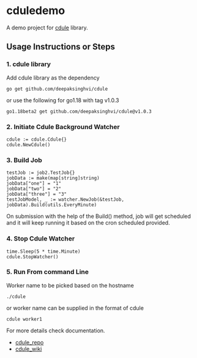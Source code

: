 # cduledemo

A demo project for [cdule](https://github.com/deepaksinghvi/cdule) library.

## Usage Instructions or Steps

### 1. cdule library

Add cdule library as the dependency
```
go get github.com/deepaksinghvi/cdule
```
or use the following for go1.18 with tag v1.0.3

```
go1.18beta2 get github.com/deepaksinghvi/cdule@v1.0.3
```

### 2. Initiate Cdule Background Watcher
```
cdule := cdule.Cdule{}
cdule.NewCdule()

```

### 3. Build Job
```
testJob := job2.TestJob{}
jobData := make(map[string]string)
jobData["one"] = "1"
jobData["two"] = "2"
jobData["three"] = "3"
testJobModel, _ := watcher.NewJob(&testJob, jobData).Build(utils.EveryMinute)
```
On submission with the help of the Build() method, job will get scheduled and it will keep running it based on the cron scheduled provided.

### 4. Stop Cdule Watcher
```
time.Sleep(5 * time.Minute)
cdule.StopWatcher()
```

### 5. Run From command Line

Worker name to be picked based on the hostname
```
./cdule
```

or worker name can be supplied in the format of 
cdule <workername> 
 
```
cdule worker1
```

For more details check documentation.
* [cdule_repo](https://github.com/deepaksinghvi/cdule) 
* [cdule_wiki](https://github.com/deepaksinghvi/cdule/wiki)